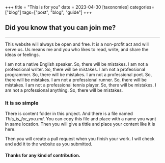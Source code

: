 +++
title = "This is for you"
date = 2023-04-30
[taxonomies]
categories=["blog"]
tags=["post", "blog", "guide"]
+++

## Did you know that you can join me?
---
This website will always be open and free. It is a non-profit act and will serve us. Us means me and you who likes to read, write, and share the ideas or feelings.

I am not a native English speaker. So, there will be mistakes. I am not a professional writer. So, there will be mistakes. I am not a professional programmer. So, there will be mistakes. I am not a professional poet. So, there will be mistakes. I am not a professional runner. So, there will be mistakes. I am not a professional tennis player. So, there will be mistakes. I am not a professional anything. So, there will be mistakes.

### It is so simple

There is content folder in this project. And there is a file named *This_is_for_you.md*. You can copy this file and place with a name you want in same location. Then you will give a tittle and place your content like it is here.

Then you will create a pull request when you finish your work. I will check and add it to the website as you submitted.

#### Thanks for any kind of contribution.